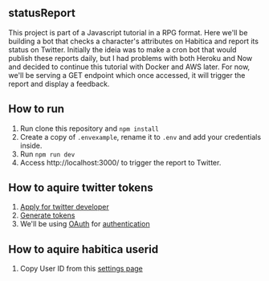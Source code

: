## statusReport

This project is part of a Javascript tutorial in a RPG format. 
Here we'll be building a bot that checks a character's attributes on Habitica and report its status on Twitter.
Initially the ideia was to make a cron bot that would publish these reports daily, but I had problems with both Heroku and Now and decided to continue this tutorial with Docker and AWS later. For now, we'll be serving a GET endpoint which once accessed, it will trigger the report and display a feedback.

## How to run

1. Run clone this repository and `npm install`
2. Create a copy of `.envexample`, rename it to `.env` and add your credentials inside.
3. Run `npm run dev`
4. Access http://localhost:3000/ to trigger the report to Twitter.

## How to aquire twitter tokens

1. [Apply for twitter developer](https://developer.twitter.com/en/apply)
2. [Generate tokens](https://developer.twitter.com/en/docs/basics/authentication/guides/access-tokens)
3. We'll be using [OAuth](https://www.npmjs.com/package/oauth) for [authentication](https://developer.twitter.com/en/docs/basics/authentication/overview/oauth)

## How to aquire habitica userid

1. Copy User ID from this [settings page](https://habitica.com/user/settings/api)